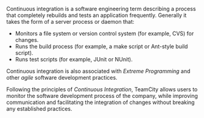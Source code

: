 [//]: # (title: Continuous Integration)
[//]: # (auxiliary-id: Continuous Integration)
Continuous integration is a software engineering term describing a process that completely rebuilds and tests an application frequently. Generally it takes the form of a server process or daemon that:
	
* Monitors a file system or version control system (for example, CVS) for changes.
* Runs the build process (for example, a make script or Ant\-style build script).
* Runs test scripts (for example, JUnit or NUnit).

Continuous integration is also associated with _Extreme Programming_ and other _agile_ software development practices.

Following the principles of _Continuous Integration_, TeamCity allows users to monitor the software development process of the company, while improving communication and facilitating the integration of changes without breaking any established practices.